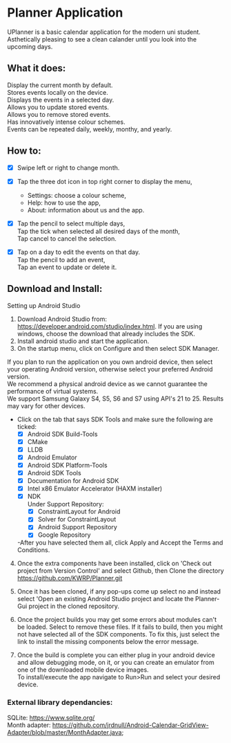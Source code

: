 # Planner Application
UPlanner is a basic calendar application for the modern uni student.<br />
Asthetically pleasing to see a clean calander until you look into the upcoming days.<br />

## What it does:<br />

Display the current month by default.<br />
Stores events locally on the device.<br />
Displays the events in a selected day.<br />
Allows you to update stored events. <br />
Allows you to remove stored events. <br />
Has innovatively intense colour schemes. <br />
Events can be repeated daily, weekly, monthy, and yearly. <br />


## How to:<br />

- [x] Swipe left or right to change month.<br />

- [x] Tap the three dot icon in top right corner to display the menu,<br />
   - Settings: choose a colour scheme,<br />
   - Help: how to use the app,<br/>
   - About: information about us and the app.<br />

- [x] Tap the pencil to select multiple days,<br />
    Tap the tick when selected all desired days of the month,<br />
    Tap cancel to cancel the selection.<br />
  
- [x] Tap on a day to edit the events on that day.<br />
    Tap the pencil to add an event,<br />
    Tap an event to update or delete it.<br />


## Download and Install: <br />
Setting up Android Studio

1. Download Android Studio from: https://developer.android.com/studio/index.html. 
   If you are using windows, choose the download that already includes the SDK.
2. Install android studio and start the application.
3. On the startup menu, click on Configure and then select SDK Manager.

If you plan to run the application on you own android device, then select your operating 
Android version, otherwise select your preferred Android version. 
<br />We recommend a physical android device as we cannot guarantee the performance of virtual systems.
<br />We support Samsung Galaxy S4, S5, S6 and S7 using API's 21 to 25. Results may vary for other devices.

- Click on the tab that says SDK Tools and make sure the following are ticked:<br />
	- [x] Android SDK Build-Tools <br />
	- [x] CMake<br />
	- [x] LLDB<br />
	- [x] Android Emulator<br />
	- [x] Android SDK Platform-Tools<br />
	- [x] Android SDK Tools<br />
	- [x] Documentation for Android SDK<br />
	- [x] Intel x86 Emulator Accelerator (HAXM installer)<br />
	- [x] NDK<br />
	Under Support Repository:<br />
		- [x] ConstraintLayout for Android<br />
		- [x] Solver for ConstraintLayout<br />
		- [x] Android Support Repository<br />
		- [x] Google Repository<br />

	-After you have selected them all, click Apply and Accept the Terms and Conditions.

4. Once the extra components have been installed, click on 'Check out project from 
   Version Control' and select Github, then Clone the directory 
   https://github.com/KWRP/Planner.git

5. Once it has been cloned, if any pop-ups come up select no and instead select
   'Open an existing Android Studio project and locate the Planner-Gui project 
    in the cloned repository. 

6. Once the project builds you may get some errors about modules can't be loaded. 
   Select to remove these files. If it fails to build, then you might not have
   selected all of the SDK components. 
   To fix this, just select the link to install the missing components below the error message.

7. Once the build is complete you can either plug in your android device and allow debugging mode,
   on it, or you can create an emulator from one of the downloaded mobile device images.
   <br />To install/execute the app navigate to Run>Run and select your desired device.


### External library dependancies:
SQLite: https://www.sqlite.org/ <br/>
Month adapter: https://github.com/jrdnull/Android-Calendar-GridView-Adapter/blob/master/MonthAdapter.java; <br />
